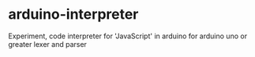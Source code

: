 # arduino-interpreter
Experiment, code interpreter for 'JavaScript' in arduino for arduino uno or greater lexer and parser

